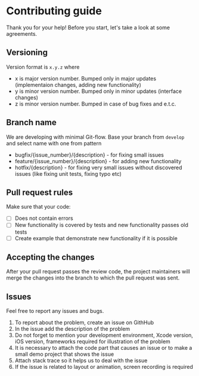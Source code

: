 # Contributing guide

Thank you for your help! Before you start, let's take a look at some agreements.

## Versioning

Version format is `x.y.z` where
- x is major version number. Bumped only in major updates (implementaion changes, adding new functionality)
- y is minor version number. Bumped only in minor updates (interface changes)
- z is minor version number. Bumped in case of bug fixes and e.t.c.

## Branch name

We are developing with minimal Git-flow.
Base your branch from `develop` and select name with one from pattern

- bugfix/{issue_number}/{description} - for fixing small issues
- feature/{issue_number}/{description} - for adding new functionality
- hotfix/{description} - for fixing very small issues without discovered issues (like fixing unit tests, fixing typo etc)

## Pull request rules

Make sure that your code:

- [ ]	Does not contain errors
- [ ]	New functionality is covered by tests and new functionality passes old tests
- [ ]	Create example that demonstrate new functionality if it is possible

## Accepting the changes

After your pull request passes the review code, the project maintainers will merge the changes
into the branch to which the pull request was sent.

## Issues

Feel free to report any issues and bugs.

1.	To report about the problem, create an issue on GithHub
2.	In the issue add the description of the problem
3.	Do not forget to mention your development environment, Xcode version, iOS version, frameworks required for
    illustration of the problem
4.	It is necessary to attach the code part that causes an issue or to make a small demo project
    that shows the issue
5.	Attach stack trace so it helps us to deal with the issue
6.	If the issue is related to layout or animation, screen recording is required
